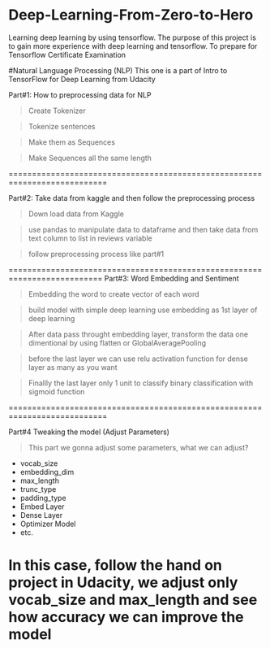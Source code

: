 # Deep-Learning-From-Zero-to-Hero
Learning deep learning by using tensorflow. The purpose of this project is to gain more experience with deep learning and tensorflow. To prepare for Tensorflow Certificate Examination

#Natural Language Processing (NLP)
This one is a part of Intro to TensorFlow for Deep Learning from Udacity

Part#1: How to preprocessing data for NLP

>Create Tokenizer

>Tokenize sentences

>Make them as Sequences

>Make Sequences all the same length

===========================================================================

Part#2: Take data from kaggle and then follow the preprocessing process 

>Down load data from Kaggle

>use pandas to manipulate data to dataframe and then take data from text column to list in reviews variable

>follow preprocessing process like part#1

==========================================================================
Part#3: Word Embedding and Sentiment 

>Embedding the word to create vector of each word 

>build model with simple deep learning use embedding as 1st layer of deep learning

>After data pass throught embedding layer, transform the data one dimentional by using flatten or GlobalAveragePooling

>before the last layer we can use relu activation function for dense layer as many as you want

>Finallly the last layer only 1 unit to classify binary  classification with sigmoid function

===========================================================================

Part#4 Tweaking the model (Adjust Parameters)

>This part we gonna adjust some parameters, what we can adjust?

  - vocab_size 
  - embedding_dim 
  - max_length 
  - trunc_type
  - padding_type
  - Embed Layer
  - Dense Layer
  - Optimizer Model
  - etc.
  
In this case, follow the hand on project in Udacity, we adjust only vocab_size and max_length and see how accuracy we can improve the model
===============================================================================
